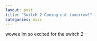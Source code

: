 ```yaml
---
layout: post
title: "Switch 2 Coming out tomorrow!"
categories: misc
---
```


wowee im so excited for the switch 2
